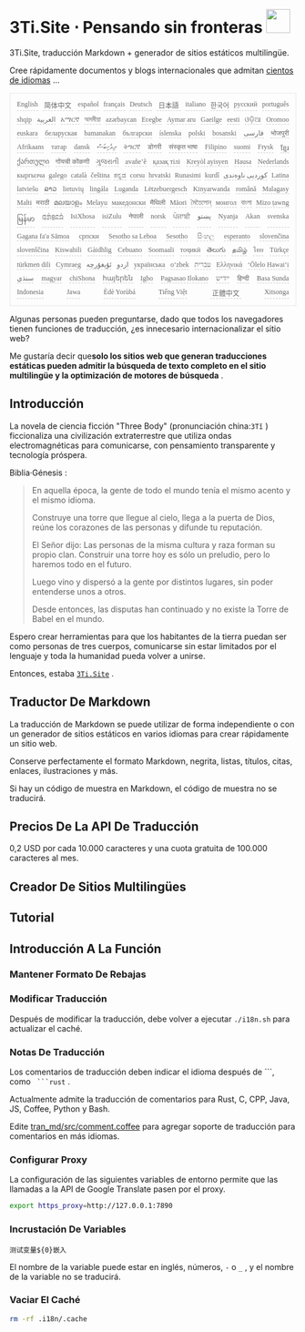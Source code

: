 <h1 style="justify-content:space-between">3Ti.Site ⋅ Pensando sin fronteras <img src="//i-01.eu.org/3Ti/logo.svg" style="user-select:none;margin-top:-1px;width:42px"></h1>

3Ti.Site, traducción Markdown + generador de sitios estáticos multilingüe.

Cree rápidamente documentos y blogs internacionales que admitan [cientos de idiomas](https://github.com/i18n-site/node/blob/main/lang/src/index.js) ...

<pre class="langli" style="display:flex;flex-wrap:wrap;background:transparent;border:1px solid #eee;font-size:12px;box-shadow:0 0 3px inset #eee;padding:12px 5px 4px 12px;justify-content:space-between;"><style>pre.langli i{font-weight:300;font-family:s;margin-right:7px;margin-bottom:8px;font-style:normal;color:#666;border-bottom:1px dashed #ccc;}</style><i>English</i><i> 简体中文 </i><i>español</i><i>français</i><i>Deutsch</i><i> 日本語 </i><i>italiano</i><i>한국어</i><i>русский</i><i>português</i><i>shqip</i><i>‫العربية‬</i><i>አማርኛ</i><i>অসমীয়া</i><i>azərbaycan</i><i>Eʋegbe</i><i>Aymar aru</i><i>Gaeilge</i><i>eesti</i><i>ଓଡ଼ିଆ</i><i>Oromoo</i><i>euskara</i><i>беларуская</i><i>bamanakan</i><i>български</i><i>íslenska</i><i>polski</i><i>bosanski</i><i>‫فارسی‬</i><i>भोजपुरी</i><i>Afrikaans</i><i>татар</i><i>dansk</i><i>‫ދިވެހިބަސް‬</i><i>ትግርኛ</i><i>डोगरी</i><i>संस्कृत भाषा</i><i>Filipino</i><i>suomi</i><i>Frysk</i><i>ខ្មែរ</i><i>ქართული</i><i>गोंयची कोंकणी</i><i>ગુજરાતી</i><i>avañe’ẽ</i><i>қазақ тілі</i><i>Kreyòl ayisyen</i><i>Hausa</i><i>Nederlands</i><i>кыргызча</i><i>galego</i><i>català</i><i>čeština</i><i>ಕನ್ನಡ</i><i>corsu</i><i>hrvatski</i><i>Runasimi</i><i>kurdî</i><i>‫کوردیی ناوەندی‬</i><i>Latina</i><i>latviešu</i><i>ລາວ</i><i>lietuvių</i><i>lingála</i><i>Luganda</i><i>Lëtzebuergesch</i><i>Kinyarwanda</i><i>română</i><i>Malagasy</i><i>Malti</i><i>मराठी</i><i>മലയാളം</i><i>Melayu</i><i>македонски</i><i>मैथिली</i><i>Māori</i><i>মৈতৈলোন্</i><i>монгол</i><i>বাংলা</i><i>Mizo ṭawng</i><i>မြန်မာ</i><i>𞄀𞄄𞄰𞄩𞄍𞄜𞄰</i><i>IsiXhosa</i><i>isiZulu</i><i>नेपाली</i><i>norsk</i><i>ਪੰਜਾਬੀ</i><i>‫پښتو‬</i><i>Nyanja</i><i>Akan</i><i>svenska</i><i>Gagana fa'a Sāmoa</i><i>српски</i><i>Sesotho sa Leboa</i><i>Sesotho</i><i>සිංහල</i><i>esperanto</i><i>slovenčina</i><i>slovenščina</i><i>Kiswahili</i><i>Gàidhlig</i><i>Cebuano</i><i>Soomaali</i><i>тоҷикӣ</i><i>తెలుగు</i><i>தமிழ்</i><i>ไทย</i><i>Türkçe</i><i>türkmen dili</i><i>Cymraeg</i><i>‫ئۇيغۇرچە‬</i><i>‫اردو‬</i><i>українська</i><i>o‘zbek</i><i>‫עברית‬</i><i>Ελληνικά</i><i>ʻŌlelo Hawaiʻi</i><i>‫سنڌي‬</i><i>magyar</i><i>chiShona</i><i>հայերեն</i><i>Igbo</i><i>Pagsasao Ilokano</i><i>‫ייִדיש‬</i><i>हिन्दी</i><i>Basa Sunda</i><i>Indonesia</i><i>Jawa</i><i>Èdè Yorùbá</i><i>Tiếng Việt</i><i> 正體中文 </i><i>Xitsonga</i></pre>

Algunas personas pueden preguntarse, dado que todos los navegadores tienen funciones de traducción, ¿es innecesario internacionalizar el sitio web?

Me gustaría decir que**solo los sitios web que generan traducciones estáticas pueden admitir la búsqueda de texto completo en el sitio multilingüe y la optimización de motores de búsqueda** .

## Introducción

La novela de ciencia ficción &quot;Three Body&quot; (pronunciación china:`3Tǐ` ) ficcionaliza una civilización extraterrestre que utiliza ondas electromagnéticas para comunicarse, con pensamiento transparente y tecnología próspera.

Biblia·Génesis :

> En aquella época, la gente de todo el mundo tenía el mismo acento y el mismo idioma.
>
> Construye una torre que llegue al cielo, llega a la puerta de Dios, reúne los corazones de las personas y difunde tu reputación.
>
> El Señor dijo: Las personas de la misma cultura y raza forman su propio clan. Construir una torre hoy es sólo un preludio, pero lo haremos todo en el futuro.
>
> Luego vino y dispersó a la gente por distintos lugares, sin poder entenderse unos a otros.
>
> Desde entonces, las disputas han continuado y no existe la Torre de Babel en el mundo.

Espero crear herramientas para que los habitantes de la tierra puedan ser como personas de tres cuerpos, comunicarse sin estar limitados por el lenguaje y toda la humanidad pueda volver a unirse.

Entonces, estaba [`3Ti.Site`](//3Ti.Site) .

## Traductor De Markdown

La traducción de Markdown se puede utilizar de forma independiente o con un generador de sitios estáticos en varios idiomas para crear rápidamente un sitio web.

Conserve perfectamente el formato Markdown, negrita, listas, títulos, citas, enlaces, ilustraciones y más.

Si hay un código de muestra en Markdown, el código de muestra no se traducirá.

## Precios De La API De Traducción

0,2 USD por cada 10.000 caracteres y una cuota gratuita de 100.000 caracteres al mes.

## Creador De Sitios Multilingües

## Tutorial

## Introducción A La Función

### Mantener Formato De Rebajas

### Modificar Traducción

Después de modificar la traducción, debe volver a ejecutar `./i18n.sh` para actualizar el caché.

### Notas De Traducción

Los comentarios de traducción deben indicar el idioma después de \```, como ` ```rust` .

Actualmente admite la traducción de comentarios para Rust, C, CPP, Java, JS, Coffee, Python y Bash.

Edite [tran_md/src/comment.coffee](https://github.com/i18n-site/node/blob/main/tran_md/src/comment.coffee) para agregar soporte de traducción para comentarios en más idiomas.

### Configurar Proxy

La configuración de las siguientes variables de entorno permite que las llamadas a la API de Google Translate pasen por el proxy.

```bash
export https_proxy=http://127.0.0.1:7890
```

### Incrustación De Variables

```
测试变量${0}嵌入
```

El nombre de la variable puede estar en inglés, números, `-` o `_` , y el nombre de la variable no se traducirá.

### Vaciar El Caché

```bash
rm -rf .i18n/.cache
```
